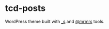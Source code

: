 tcd-posts
===
WordPress theme built with [_s](http://underscores.me/) and [@mrmrs](https://github.com/mrmrs) tools.
